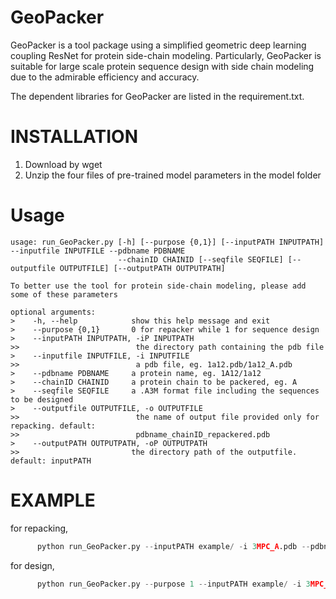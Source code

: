 # GeoPacker
GeoPacker is a tool package using a simplified geometric deep learning coupling ResNet for protein side-chain modeling. Particularly, GeoPacker is suitable for large scale protein sequence design with side chain modeling due to the admirable efficiency and accuracy.

The dependent libraries for GeoPacker are listed in the requirement.txt.

INSTALLATION
======================
1. Download by wget 
2. Unzip the four files of pre-trained model parameters in the model folder


Usage
======================
```
usage: run_GeoPacker.py [-h] [--purpose {0,1}] [--inputPATH INPUTPATH] --inputfile INPUTFILE --pdbname PDBNAME  
                        --chainID CHAINID [--seqfile SEQFILE] [--outputfile OUTPUTFILE] [--outputPATH OUTPUTPATH]  

To better use the tool for protein side-chain modeling, please add some of these parameters  

optional arguments:  
>    -h, --help            show this help message and exit  
>    --purpose {0,1}       0 for repacker while 1 for sequence design    
>    --inputPATH INPUTPATH, -iP INPUTPATH    
>>                          the directory path containing the pdb file  
>    --inputfile INPUTFILE, -i INPUTFILE  
>>                          a pdb file, eg. 1a12.pdb/1a12_A.pdb  
>    --pdbname PDBNAME     a protein name, eg. 1A12/1a12  
>    --chainID CHAINID     a protein chain to be packered, eg. A  
>    --seqfile SEQFILE     a .A3M format file including the sequences to be designed  
>    --outputfile OUTPUTFILE, -o OUTPUTFILE  
>>                          the name of output file provided only for repacking. default:  
>>                          pdbname_chainID_repackered.pdb  
>    --outputPATH OUTPUTPATH, -oP OUTPUTPATH  
>>                         the directory path of the outputfile. default: inputPATH  
```

EXAMPLE
=====================
for repacking, 
```python
      python run_GeoPacker.py --inputPATH example/ -i 3MPC_A.pdb --pdbname 3MPC  --chainID A   
```

for design,  
```python
      python run_GeoPacker.py --purpose 1 --inputPATH example/ -i 3MPC_A.pdb --pdbname 3MPC --chainID A --seqfile  seqfile
```





